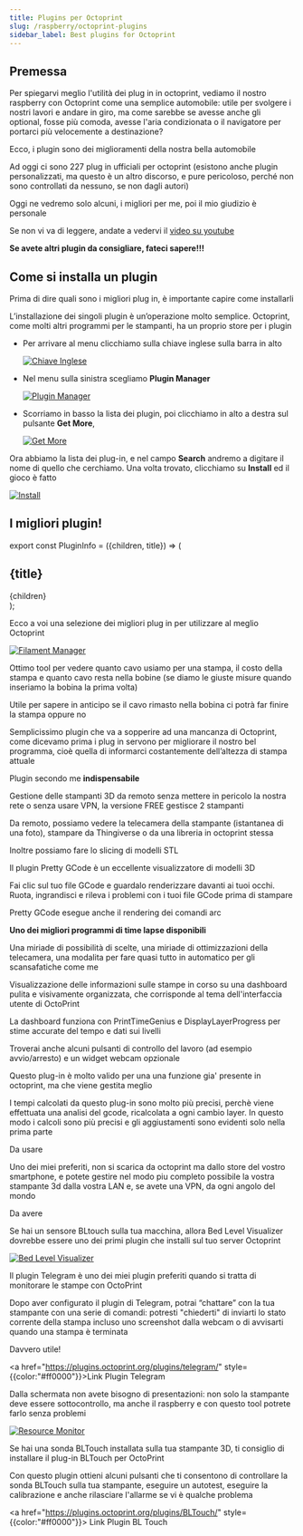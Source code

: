 ```yaml
---
title: Plugins per Octoprint
slug: /raspberry/octoprint-plugins
sidebar_label: Best plugins for Octoprint
---
```


## Premessa

Per spiegarvi meglio l'utilità dei plug in in octoprint, vediamo il nostro raspberry con Octoprint come una semplice automobile: utile per svolgere i nostri lavori e andare in giro, ma come sarebbe se avesse anche gli optional, fosse più comoda, avesse l'aria condizionata o il navigatore per portarci più velocemente a destinazione?

Ecco, i plugin sono dei miglioramenti della nostra bella automobile

Ad oggi ci sono 227 plug in ufficiali per octoprint (esistono anche plugin personalizzati, ma questo è un altro discorso, e pure pericoloso, perché non sono controllati da nessuno, se non dagli autori)

Oggi ne vedremo solo alcuni, i migliori per me, poi il mio giudizio è personale

Se non vi va di leggere, andate a vedervi il [video su youtube](https://www.youtube.com/watch?v=n4Lk35F1wP8&t=259s&pp=sAQA)

**Se avete altri plugin da consigliare, fateci sapere!!!**

## Come si installa un plugin

Prima di dire quali sono i migliori plug in, è importante capire come installarli

L’installazione dei singoli plugin è un’operazione molto semplice. Octoprint, come molti altri programmi per le stampanti, ha un proprio store per i plugin

* Per arrivare al menu clicchiamo sulla chiave inglese sulla barra in alto
  
  [ ![Chiave Inglese](/img/chiaveInglese.PNG) ](/img/chiaveInglese.PNG)

* Nel menu sulla sinistra scegliamo **Plugin Manager**

  [ ![Plugin Manager](/img/foto1.jpg) ](/img/foto1.jpg)


* Scorriamo in basso la lista dei plugin, poi clicchiamo in alto a destra sul pulsante **Get More**,

  [ ![Get More](/img/foto2.PNG) ](/img/foto2.PNG)

Ora abbiamo la lista dei plug-in, e nel campo **Search** andremo a digitare il nome di quello che cerchiamo. Una volta trovato, clicchiamo su **Install** ed il gioco è fatto

  [ ![Install](/img/foto3.PNG) ](/img/foto3.PNG)

## I migliori plugin!

export const PluginInfo = ({children, title}) => (
  <div
    style={{
      backgroundColor: '#64d4ed',
      borderRadius: '5px',
      color: '#000000',
      padding: '30px',
      margin: '10px',
    }}>
    <h2 style={{
        color:'#fff'
    }}>{title}</h2>
    {children}
  </div>
);

Ecco a voi una selezione dei migliori plug in per utilizzare al meglio Octoprint

<PluginInfo title="Octoprint-FilamentManager">

  [ ![Filament Manager](/img/filamentManager.PNG) ](/img/filamentManager.PNG)

Ottimo tool per vedere quanto cavo usiamo per una stampa, il costo della stampa e quanto cavo resta nella bobine (se diamo le giuste misure quando inseriamo la bobina la prima volta)

Utile per sapere in anticipo se il cavo rimasto nella bobina ci potrà far finire la stampa oppure no

</PluginInfo>


<PluginInfo title="Display Layer Progress">

Semplicissimo plugin che va a sopperire ad una mancanza di Octoprint, come dicevamo prima i plug in servono per migliorare il nostro bel programma, cioè quella di informarci costantemente dell’altezza di stampa attuale
</PluginInfo>

<PluginInfo title="AstroPrint">

Plugin secondo me **indispensabile**

Gestione delle stampanti 3D da remoto senza mettere in pericolo la nostra rete o senza usare VPN, la versione FREE gestisce 2 stampanti

Da remoto, possiamo vedere la telecamera della stampante (istantanea di una foto), stampare da Thingiverse o da una libreria in octoprint stessa 

Inoltre possiamo fare lo slicing di modelli STL

</PluginInfo>

<PluginInfo title="OctoPrint-PrettyGCode">

Il plugin Pretty GCode è un eccellente visualizzatore di modelli 3D

Fai clic sul tuo file GCode e guardalo renderizzare davanti ai tuoi occhi. Ruota, ingrandisci e rileva i problemi con i tuoi file GCode prima di stampare 

Pretty GCode esegue anche il rendering dei comandi arc
</PluginInfo>


<PluginInfo title="Octolapse">

**Uno dei migliori programmi di time lapse disponibili**

Una miriade di possibilità di scelte, una miriade di ottimizzazioni della telecamera, una modalita per fare quasi tutto in automatico per gli scansafatiche come me

</PluginInfo>

<PluginInfo title="OctoPrint-Dashboard">

Visualizzazione delle informazioni sulle stampe in corso su una dashboard pulita e visivamente organizzata, che corrisponde al tema dell'interfaccia utente di OctoPrint

La dashboard funziona con PrintTimeGenius e DisplayLayerProgress per stime accurate del tempo e dati sui livelli 

Troverai anche alcuni pulsanti di controllo del lavoro (ad esempio avvio/arresto) e un widget webcam opzionale
</PluginInfo>


<PluginInfo title="PrintTimeGenius">

Questo plug-in è molto valido per una una funzione gia' presente in octoprint, ma che viene gestita meglio

I tempi calcolati da questo plug-in sono molto più precisi, perchè viene effettuata una analisi del gcode, ricalcolata a ogni cambio layer. In questo modo i calcoli sono più precisi e gli aggiustamenti sono evidenti solo nella prima parte

Da usare
</PluginInfo>

<PluginInfo title="Octopod">

Uno dei miei preferiti, non si scarica da octoprint ma dallo store del vostro smartphone, e potete gestire nel modo piu completo possibile la vostra stampante 3d dalla vostra LAN e, se avete una VPN, da ogni angolo del mondo

Da avere
</PluginInfo>

<PluginInfo title="Bed Level Visualizer">

Se hai un sensore BLtouch  sulla tua macchina, allora Bed Level Visualizer dovrebbe essere uno dei primi plugin che installi sul tuo server Octoprint

[ ![Bed Level Visualizer](/img/bedLevelVisualizer.png) ](/img/bedLevelVisualizer.png)

</PluginInfo>

<PluginInfo title="Telegram">

Il plugin Telegram è uno dei miei plugin preferiti quando si tratta di monitorare le stampe con OctoPrint

Dopo aver configurato il plugin di Telegram, potrai “chattare” con la tua stampante con una serie di comandi: potresti "chiederti" di inviarti lo stato corrente della stampa incluso uno screenshot dalla webcam o di avvisarti quando una stampa è terminata

Davvero utile!

<a href="https://plugins.octoprint.org/plugins/telegram/" style={{color:"#ff0000"}}>Link Plugin Telegram</a>

</PluginInfo>

<PluginInfo title="Resource Monitor">

Dalla schermata non avete bisogno di presentazioni: non solo la stampante deve essere sottocontrollo, ma anche il raspberry e con questo tool potrete farlo senza problemi

[ ![Resource Monitor](/img/resourceMonitor.jpg) ](/img/resourceMonitor.jpg)

</PluginInfo>

<PluginInfo title="BL Touch">

Se hai una sonda BLTouch installata sulla tua stampante 3D, ti consiglio di installare il plug-in BLTouch per OctoPrint

Con questo plugin ottieni alcuni pulsanti che ti consentono di controllare la sonda BLTouch sulla tua stampante, eseguire un autotest, eseguire la calibrazione  e anche rilasciare l'allarme se vi è qualche problema

<a href="https://plugins.octoprint.org/plugins/BLTouch/" style={{color:"#ff0000"}}> Link Plugin BL Touch</a>


</PluginInfo>

